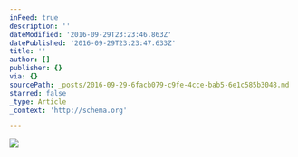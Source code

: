 ```yaml
---
inFeed: true
description: ''
dateModified: '2016-09-29T23:23:46.863Z'
datePublished: '2016-09-29T23:23:47.633Z'
title: ''
author: []
publisher: {}
via: {}
sourcePath: _posts/2016-09-29-6facb079-c9fe-4cce-bab5-6e1c585b3048.md
starred: false
_type: Article
_context: 'http://schema.org'

---
```

<article style=""><img src="https://the-grid-user-content.s3-us-west-2.amazonaws.com/94018765-dce2-47f2-8089-7af6611fbaf6.jpg" /></article>